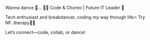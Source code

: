 Wanna dance 👀...
👨‍💻 Code & Choreo | Future IT Leader 🚀

Tech enthusiast and breakdancer, coding my way through life🔥
Try NF..therapy🖤🤍


Let’s connect—code, collab, or dance!


